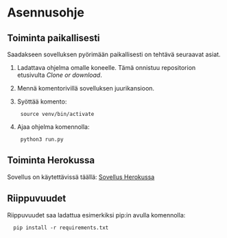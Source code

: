 # Asennusohje

## Toiminta paikallisesti

Saadakseen sovelluksen pyörimään paikallisesti on tehtävä seuraavat asiat.

1. Ladattava ohjelma omalle koneelle. Tämä onnistuu repositorion etusivulta _Clone or download_.
2. Mennä komentorivillä sovelluksen juurikansioon.
3. Syöttää komento:

        source venv/bin/activate
        
4. Ajaa ohjelma komennolla:

        python3 run.py

## Toiminta Herokussa

Sovellus on käytettävissä täällä: [Sovellus Herokussa](https://quiet-stream-39899.herokuapp.com/)

## Riippuvuudet

Riippuvuudet saa ladattua esimerkiksi pip:in avulla komennolla:

      pip install -r requirements.txt
